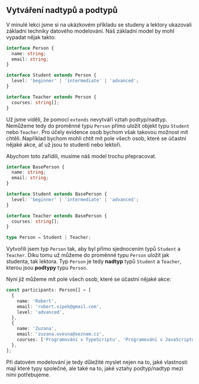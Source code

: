 ## Vytváření nadtypů a podtypů

V minulé lekci jsme si na ukázkovém příkladu se studeny a lektory ukazovali základní techniky datového modelování. Náš základní model by mohl vypadat nějak takto:

```ts
interface Person {
  name: string;
  email: string;
}

interface Student extends Person {
  level: 'beginner' | 'intermediate' | 'advanced';
}

interface Teacher extends Person {
  courses: string[];
}
```

Už jsme viděli, že pomocí `extends` nevytváří vztah podtyp/nadtyp. Nemůžeme tedy do proměnné typu `Person` přímo uložit objekt typu `Student` nebo `Teacher`. Pro účely evidence osob bychom však takovou možnost mít chtěli. Například bychom mohli chtít mít pole všech osob, které se účastní nějaké akce, ať už jsou to studenti nebo lektoři.

Abychom toto zařídili, musíme náš model trochu přepracovat.

```ts
interface BasePerson {
  name: string;
  email: string;
}

interface Student extends BasePerson {
  level: 'beginner' | 'intermediate' | 'advanced';
}

interface Teacher extends BasePerson {
  courses: string[];
}

type Person = Student | Teacher;
```

Vytvořili jsem typ `Person` tak, aby byl přímo sjednocením typů `Student` a `Teacher`. Díku tomu už můžeme do proměnné typu `Person` uložit jak studenta, tak lektora. Typ `Person` je tedy **nadtyp**  typů `Student` a `Teacher`, kterou jsou **podtypy** typu `Person`.

Nyní již můžeme mít pole všech osob, které se účastní nějaké akce:

```ts
const participants: Person[] = [
  {
    name: 'Robert',
    email: 'robert.sipek@gmail.com',
    level: 'advanced',
  },
  {
    name: 'Zuzana',
    email: 'zuzana.ovesna@seznam.cz',
    courses: ['Programování v TypeScriptu', 'Programování v JavaScriptu'],
  },
];
```

Při datovém modelování je tedy důležité myslet nejen na to, jaké vlastnosti mají které typy společné, ale také na to, jaké vztahy podtyp/nadtyp mezi nimi potřebujeme.
